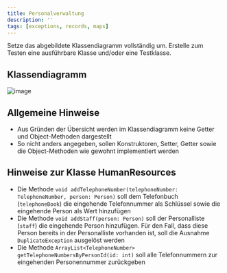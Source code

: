 ```yaml
---
title: Personalverwaltung
description: ''
tags: [exceptions, records, maps]
---
```


Setze das abgebildete Klassendiagramm vollständig um. Erstelle zum Testen eine ausführbare Klasse und/oder eine Testklasse.

## Klassendiagramm
![image](https://user-images.githubusercontent.com/47243617/209169536-3e30b4a4-0d9a-4c35-b27c-bf5c95a56611.png)

## Allgemeine Hinweise
- Aus Gründen der Übersicht werden im Klassendiagramm keine Getter und Object-Methoden dargestellt
- So nicht anders angegeben, sollen Konstruktoren, Setter, Getter sowie die Object-Methoden wie gewohnt implementiert werden

## Hinweise zur Klasse HumanResources
- Die Methode `void addTelephoneNumber(telephoneNumber: TelephoneNumber, person: Person)` soll dem Telefonbuch (`telephoneBook`) die eingehende Telefonnummer als Schlüssel
 sowie die eingehende Person als Wert hinzufügen
- Die Methode `void addStaff(person: Person)` soll der Personalliste (`staff`) die eingehende Person hinzufügen. Für den Fall, dass diese Person bereits in der 
Personalliste vorhanden ist, soll die Ausnahme `DuplicateException` ausgelöst werden
- Die Methode `ArrayList<TelephoneNumber> getTelephoneNumbersByPersonId(id: int)` soll alle Telefonnummern zur eingehenden Personennummer zurückgeben
